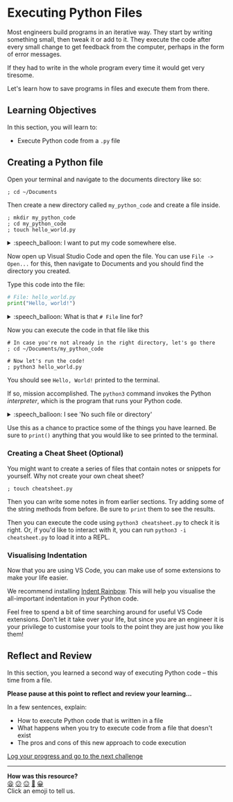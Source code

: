 # Executing Python Files

Most engineers build programs in an iterative way. They start by writing
something small, then tweak it or add to it. They execute the code after every
small change to get feedback from the computer, perhaps in the form of error
messages.

If they had to write in the whole program every time it would get very tiresome.

Let's learn how to save programs in files and execute them from there.

<!-- OMITTED -->
## Learning Objectives

In this section, you will learn to:

* Execute Python code from a `.py` file

## Creating a Python file

Open your terminal and navigate to the documents directory like so:

```shell
; cd ~/Documents
```

Then create a new directory called `my_python_code` and create a file inside.

```shell
; mkdir my_python_code
; cd my_python_code
; touch hello_world.py
```

<details>
  <summary>:speech_balloon: I want to put my code somewhere else.</summary>

  <hr>
  
  If you're confident to do so, please go ahead!

  <hr>
</details>

Now open up Visual Studio Code and open the file. You can use `File -> Open...`
for this, then navigate to Documents and you should find the directory you
created. 

Type this code into the file:

``` python
# File: hello_world.py
print("Hello, world!")
```

<details>
  <summary>:speech_balloon: What is that <code># File</code> line for?</summary>

  <hr>
  
  Just for us to tell you what file this code is for. You don't actually have to
  type it in. 
  
  Also, just so you know, in Python lines starting with `#` are comments and
  aren't executed as code.

  <hr>
</details>

Now you can execute the code in that file like this

```shell
# In case you're not already in the right directory, let's go there
; cd ~/Documents/my_python_code

# Now let's run the code!
; python3 hello_world.py
```

You should see `Hello, World!` printed to the terminal. 

If so, mission accomplished. The `python3` command invokes the Python
_interpreter_, which is the program that runs your Python code.

<details>
  <summary>:speech_balloon: I see 'No such file or directory'</summary>

  <hr>
  
  You might be in the wrong place. Try running `pwd` to see what directory
  you are in. And then `ls` to verify that `hello_world.py` is really there.

  If you get really stuck here, reach out to your coach.

  <hr>
</details>

Use this as a chance to practice some of the things you have learned. Be sure to
`print()` anything that you would like to see printed to the terminal.

### Creating a Cheat Sheet (Optional)

You might want to create a series of files that contain notes or snippets for
yourself. Why not create your own cheat sheet?

```shell
; touch cheatsheet.py
```

Then you can write some notes in from earlier sections. Try adding some of the
string methods from before. Be sure to `print` them to see the results.

Then you can execute the code using `python3 cheatsheet.py` to check it is
right. Or, if you'd like to interact with it, you can run `python3 -i
cheatsheet.py` to load it into a REPL.

### Visualising Indentation

Now that you are using VS Code, you can make use of some extensions to make
your life easier.

We recommend installing [Indent
Rainbow](https://marketplace.visualstudio.com/items?itemName=oderwat.indent-rainbow).
This will help you visualise the all-important indentation in your Python code.

Feel free to spend a bit of time searching around for useful VS Code extensions.
Don't let it take over your life, but since you are an engineer it is your
privilege to customise your tools to the point they are just how you like them!

## Reflect and Review

In this section, you learned a second way of executing Python code – this time
from a file.

**Please pause at this point to reflect and review your learning...**

In a few sentences, explain:
* How to execute Python code that is written in a file
* What happens when you try to execute code from a file that doesn't exist
* The pros and cons of this new approach to code execution


[Log your progress and go to the next challenge](https://makers-event-logger.herokuapp.com/?event=09_executing_python_files.md&repository=makersacademy%2Fpython_foundations&redirect=chapter1%2F10_defining_functions.md)

<!-- BEGIN GENERATED SECTION DO NOT EDIT -->

---

**How was this resource?**  
[😫](https://airtable.com/shrUJ3t7KLMqVRFKR?prefill_Repository=makersacademy%2Fpython_foundations&prefill_File=chapter1%2F09_executing_python_files.md&prefill_Sentiment=😫) [😕](https://airtable.com/shrUJ3t7KLMqVRFKR?prefill_Repository=makersacademy%2Fpython_foundations&prefill_File=chapter1%2F09_executing_python_files.md&prefill_Sentiment=😕) [😐](https://airtable.com/shrUJ3t7KLMqVRFKR?prefill_Repository=makersacademy%2Fpython_foundations&prefill_File=chapter1%2F09_executing_python_files.md&prefill_Sentiment=😐) [🙂](https://airtable.com/shrUJ3t7KLMqVRFKR?prefill_Repository=makersacademy%2Fpython_foundations&prefill_File=chapter1%2F09_executing_python_files.md&prefill_Sentiment=🙂) [😀](https://airtable.com/shrUJ3t7KLMqVRFKR?prefill_Repository=makersacademy%2Fpython_foundations&prefill_File=chapter1%2F09_executing_python_files.md&prefill_Sentiment=😀)  
Click an emoji to tell us.

<!-- END GENERATED SECTION DO NOT EDIT -->
